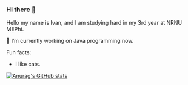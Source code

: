### Hi there 👋

Hello my name is Ivan, and I am studying hard in my 3rd year at NRNU MEPhi.

🔭 I’m currently working on Java programming now.

Fun facts:
- I like cats.

[![Anurag's GitHub stats](https://github-readme-stats.vercel.app/api?username=CtrAtlDel)](https://github.com/anuraghazra/github-readme-stats)

<!--
**CtrAtlDel/CtrAtlDel** is a ✨ _special_ ✨ repository because its `README.md` (this file) appears on your GitHub profile.

Here are some ideas to get you started:

- 🔭 I’m currently working on ...
- 🌱 I’m currently learning ...
- 👯 I’m looking to collaborate on ...
- 🤔 I’m looking for help with ...
- 💬 Ask me about ...
- 📫 How to reach me: ...
- 😄 Pronouns: ...
- ⚡ Fun fact: ...
-->
